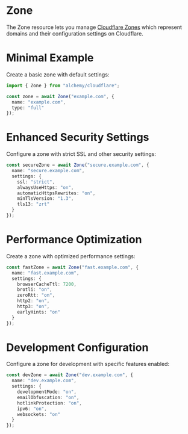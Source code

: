# Zone

The Zone resource lets you manage [Cloudflare Zones](https://developers.cloudflare.com/dns/zone-setups/) which represent domains and their configuration settings on Cloudflare.

# Minimal Example

Create a basic zone with default settings:

```ts
import { Zone } from "alchemy/cloudflare";

const zone = await Zone("example.com", {
  name: "example.com",
  type: "full"
});
```

# Enhanced Security Settings

Configure a zone with strict SSL and other security settings:

```ts
const secureZone = await Zone("secure.example.com", {
  name: "secure.example.com", 
  settings: {
    ssl: "strict",
    alwaysUseHttps: "on",
    automaticHttpsRewrites: "on",
    minTlsVersion: "1.3",
    tls13: "zrt"
  }
});
```

# Performance Optimization

Create a zone with optimized performance settings:

```ts
const fastZone = await Zone("fast.example.com", {
  name: "fast.example.com",
  settings: {
    browserCacheTtl: 7200,
    brotli: "on", 
    zeroRtt: "on",
    http2: "on",
    http3: "on",
    earlyHints: "on"
  }
});
```

# Development Configuration

Configure a zone for development with specific features enabled:

```ts
const devZone = await Zone("dev.example.com", {
  name: "dev.example.com",
  settings: {
    developmentMode: "on",
    emailObfuscation: "on",
    hotlinkProtection: "on",
    ipv6: "on",
    websockets: "on"
  }
});
```